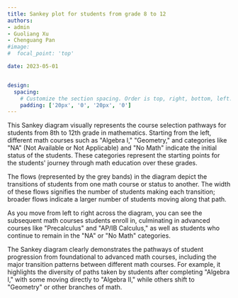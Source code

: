 ```yaml
---
title: Sankey plot for students from grade 8 to 12
authors: 
- admin
- Guoliang Xu
- Chenguang Pan
#image:
#  focal_point: 'top'

date: 2023-05-01


design:
  spacing:
    # Customize the section spacing. Order is top, right, bottom, left.
    padding: ['20px', '0', '20px', '0']
---
```




<!--more-->



This Sankey diagram visually represents the course selection pathways for students from 8th to 12th grade in mathematics. Starting from the left, different math courses such as "Algebra I," "Geometry," and categories like "NA" (Not Available or Not Applicable) and "No Math" indicate the initial status of the students. These categories represent the starting points for the students' journey through math education over these grades.

The flows (represented by the grey bands) in the diagram depict the transitions of students from one math course or status to another. The width of these flows signifies the number of students making each transition; broader flows indicate a larger number of students moving along that path.

As you move from left to right across the diagram, you can see the subsequent math courses students enroll in, culminating in advanced courses like "Precalculus" and "AP/IB Calculus," as well as students who continue to remain in the "NA" or "No Math" categories.

The Sankey diagram clearly demonstrates the pathways of student progression from foundational to advanced math courses, including the major transition patterns between different math courses. For example, it highlights the diversity of paths taken by students after completing "Algebra I," with some moving directly to "Algebra II," while others shift to "Geometry" or other branches of math.


